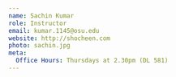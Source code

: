 ```yaml
---
name: Sachin Kumar
role: Instructor
email: kumar.1145@osu.edu
website: http://shocheen.com
photo: sachin.jpg
meta:
  Office Hours: Thursdays at 2.30pm (DL 581)
---
```


<!-- [Schedule an appointment](#){: .btn .btn-outline } -->
